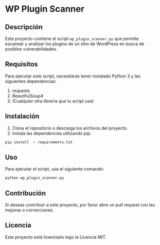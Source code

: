 # WP Plugin Scanner

## Descripción
Este proyecto contiene el script `wp_plugin_scanner.py` que permite escanear y analizar los plugins de un sitio de WordPress en busca de posibles vulnerabilidades.

## Requisitos
Para ejecutar este script, necesitarás tener instalado Python 3 y las siguientes dependencias:

1. requests
2. BeautifulSoup4
3. (Cualquier otra librería que tu script use)

## Instalación
1. Clona el repositorio o descarga los archivos del proyecto.
2. Instala las dependencias utilizando pip:
```bash
pip install -r requirements.txt
```

## Uso
Para ejecutar el script, usa el siguiente comando:
```bash
python wp_plugin_scanner.py
```

## Contribución
Si deseas contribuir a este proyecto, por favor abre un pull request con las mejoras o correcciones.

## Licencia
Este proyecto está licenciado bajo la Licencia MIT.
